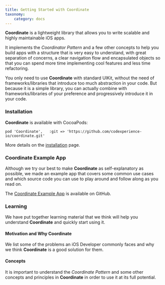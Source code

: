 ```yaml
---
title: Getting Started with Coordinate
taxonomy:
    category: docs
---
```


**Coordinate** is a lightweight library that allows you to write scalable and highly maintainable iOS apps.

It implements the _Coordinator Pattern_ and a few other concepts to help you build apps with a structure that is very easy to understand, with great separation of concerns, a clear navigation flow and encapsulated objects so that you can spend more time implementing cool features and less time refactoring.

You only need to use **Coordinate** with standard UIKit, without the need of frameworks/libraries that introduce too much abstraction in your code.
But because it is a simple library, you can actually combine with frameworks/libraries of your preference and progressively introduce it in your code.

### Installation

**Coordinate** is available with CocoaPods:

```
pod 'Coordinate', 	:git => 'https://github.com/codexperience-io/coordinate.git'
```

More details on the [installation](../installation) page.

### Coordinate Example App

Although we try our best to make **Coordinate** as self-explanatory as possible, we made an example app that covers some common use cases and which source code you can use to play around and follow along as you read on.

The [Coordinate Example App](https://github.com/codexperience-io/coordinate-example-app) is available on GitHub.

### Learning 

We have put together learning material that we think will help you understand **Coordinate** and quickly start using it.

#### Motivation and Why Coordinate

We list some of the problems an iOS Developer commonly faces and why we think **Coordinate** is a good solution for them.

#### Concepts

It is important to understand the _Coordinate Pattern_ and some other concepts and principles in **Coordinate** in order to use it at its full potential.